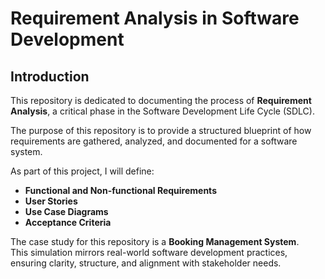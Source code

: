 # Requirement Analysis in Software Development

## Introduction
This repository is dedicated to documenting the process of **Requirement Analysis**, a critical phase in the Software Development Life Cycle (SDLC).  

The purpose of this repository is to provide a structured blueprint of how requirements are gathered, analyzed, and documented for a software system.  

As part of this project, I will define:
- **Functional and Non-functional Requirements**  
- **User Stories**  
- **Use Case Diagrams**  
- **Acceptance Criteria**  

The case study for this repository is a **Booking Management System**.  
This simulation mirrors real-world software development practices, ensuring clarity, structure, and alignment with stakeholder needs.
